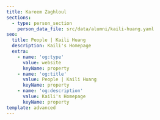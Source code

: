 ```yaml
---
title: Kareem Zaghloul
sections:
  - type: person_section
    person_data_file: src/data/alumni/kaili-huang.yaml
seo:
  title: People | Kaili Huang
  description: Kaili's Homepage
  extra:
    - name: 'og:type'
      value: website
      keyName: property
    - name: 'og:title'
      value: People | Kaili Huang
      keyName: property
    - name: 'og:description'
      value: Kaili's Homepage
      keyName: property
template: advanced
---
```

